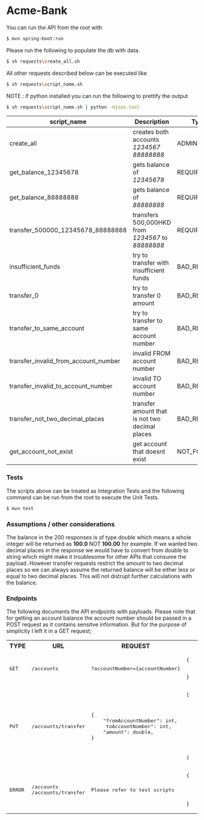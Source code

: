 

# Acme-Bank
You can run the API from the root with
```sh
$ mvn spring-boot:run
```
Please run the following to populate the db with data.
```sh
$ sh requests\create_all.sh
```

All other requests described below can be executed like
```sh
$ sh requests\script_name.sh
```
NOTE : if python installed you can run the following to prettify the output
```sh
$ sh requests\script_name.sh | python -mjson.tool
```

| script_name | Description | Type |
| ------ | ------ |------ |
| create_all | creates both accounts *1234567* *88888888*| ADMIN
| get_balance_12345678 | gets balance of *12345678*| REQUIREMENT
| get_balance_88888888 | gets balance of *88888888*| REQUIREMENT
| transfer_500000_12345678_88888888 | transfers 500,000HKD from *1234567* to *88888888*| REQUIREMENT
| insufficient_funds | try to transfer with insufficient funds | BAD_REQUEST
| transfer_0 | try to transfer 0 amount| BAD_REQUEST
| transfer_to_same_account | try to transfer to same account number| BAD_REQUEST
| transfer_invalid_from_account_number | invalid FROM account number| BAD_REQUEST
| transfer_invalid_to_account_number | invalid TO account number| BAD_REQUEST
| transfer_not_two_decimal_places| transfer amount that is not two decimal places| BAD_REQUEST 
| get_account_not_exist| get account that doesnt exist | NOT_FOUND

### Tests
The scripts above can be treated as Integration Tests and the following command can be run from the root to execute the Unit Tests.

```sh
$ mvn test
```

### Assumptions / other considerations
The balance in the 200 responses is of type double which means a whole integer will be returned as **100.0** NOT **100.00** for example. If we wanted two decimal places in the response we would have to convert from double to string which might make it troublesome for other APIs that consume the payload. 
However transfer requests restrict the amount to two decimal places so we can always assume the returned balance will be either less or equal to two decimal places. This will not distrupt further calculations with the balance.

### Endpoints

The following documents the API endpoints with payloads. Please note that for getting an account balance the account number should be passed in a POST request as it contains sensitve information. But for the purpose of simplicity I left it in a GET request;
<table>
<tr>
<th>
TYPE
</th>
<th>
URL
</th>
<th>
REQUEST
</th>
<th>
RESPONSE
</th>
</tr>

<tr>

<td>
<pre>
<br/>GET<br/>
</pre>
</td>



<td>
<pre>
/accounts
</pre>
</td>
<td>
<pre>
?accountNumber={accountNumber}
</pre>
</td>
<td>
<pre>
{
    "balance": double,
    "currency": string
}
</pre>
</td>

</tr>

<tr>

<td>
<pre>
<br/>PUT<br/>
</pre>
</td>



<td>
<pre>
/accounts/transfer
</pre>
</td>
<td>
<pre>
{
    "fromAccountNumber": int,
     toAccountNumber": int,
    "amount": double,
}
</pre>
</td>
<td>
<pre>
[
    {
        "accountNumber": int,
        "balance": double,
        "currency": string
    },
    {
        "accountNumber": int,
        "balance": double,
        "currency": string
    }
]
</pre>
</td>



</tr>

</tr>

<tr>

<td>
<pre>
<br/>ERROR<br/>
</pre>
</td>



<td>
<pre>
/accounts
/accounts/transfer
</pre>
</td>
<td>
<pre>
Please refer to test scripts
</pre>
</td>
<td>
<pre>
{
    "timestamp": "2019-01-17T16:12:45.977+0000",
    "status": 4xx / 5xx,
    "error": BAD_REQUEST/NOT_FOUND/INTERNAL
    "message": "error message",
}
</pre>
</td>



</tr>


